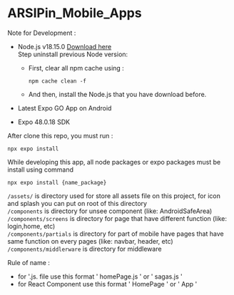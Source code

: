 # ARSIPin_Mobile_Apps

Note for Development :
- Node.js v18.15.0 [Download here](https://nodejs.org/dist/v18.15.0/node-v18.15.0-x64.msi)<br>
  Step uninstall previous Node version:
  - First, clear all npm cache using :
    ```
    npm cache clean -f
    ```

  - And then, install the Node.js that you have download before.
  
- Latest Expo GO App on Android
- Expo 48.0.18 SDK 

After clone this repo, you must run :
```
npx expo install
```

While developing this app, all node packages or expo packages must be install using command
```
npx expo install {name_package}
```

```/assets/``` is directory used for store all assets file on this project, for icon and splash you can put on root of this directory<br>
```/components```  is directory for unsee component (like: AndroidSafeArea)<br>
```/components/screens```   is directory for page that have different function (like: login,home, etc) <br>
```/components/partials```   is directory for part of mobile have pages that have same function on every pages (like: navbar, header, etc)<br>
```/components/middlerware```  is directory for middleware <br>

Rule of name :
- for '.js. file use this format ' homePage.js ' or ' sagas.js '
- for React Component use this format ' HomePage '  or ' App '